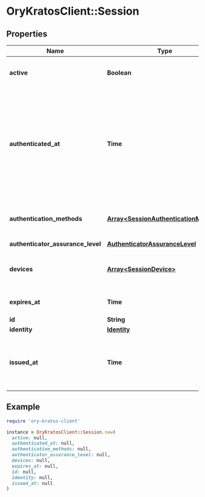 # OryKratosClient::Session

## Properties

| Name | Type | Description | Notes |
| ---- | ---- | ----------- | ----- |
| **active** | **Boolean** | Active state. If false the session is no longer active. | [optional] |
| **authenticated_at** | **Time** | The Session Authentication Timestamp  When this session was authenticated at. If multi-factor authentication was used this is the time when the last factor was authenticated (e.g. the TOTP code challenge was completed). | [optional] |
| **authentication_methods** | [**Array&lt;SessionAuthenticationMethod&gt;**](SessionAuthenticationMethod.md) | A list of authenticators which were used to authenticate the session. | [optional] |
| **authenticator_assurance_level** | [**AuthenticatorAssuranceLevel**](AuthenticatorAssuranceLevel.md) |  | [optional] |
| **devices** | [**Array&lt;SessionDevice&gt;**](SessionDevice.md) | Devices has history of all endpoints where the session was used | [optional] |
| **expires_at** | **Time** | The Session Expiry  When this session expires at. | [optional] |
| **id** | **String** | Session ID |  |
| **identity** | [**Identity**](Identity.md) |  |  |
| **issued_at** | **Time** | The Session Issuance Timestamp  When this session was issued at. Usually equal or close to &#x60;authenticated_at&#x60;. | [optional] |

## Example

```ruby
require 'ory-kratos-client'

instance = OryKratosClient::Session.new(
  active: null,
  authenticated_at: null,
  authentication_methods: null,
  authenticator_assurance_level: null,
  devices: null,
  expires_at: null,
  id: null,
  identity: null,
  issued_at: null
)
```

